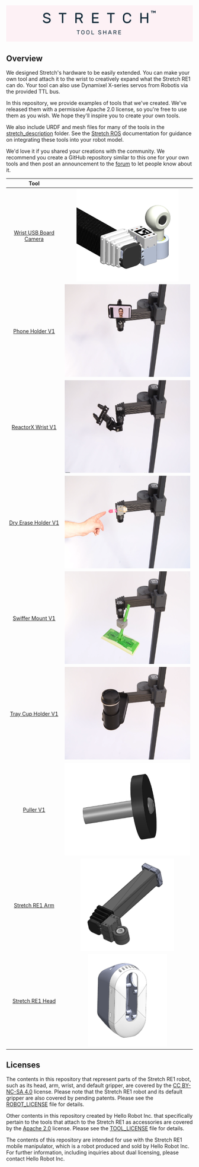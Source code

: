 ![image](images/tool_share_banner.PNG)

## Overview

We designed Stretch's hardware to be easily extended. You can make your own tool and attach it to the wrist to creatively expand what the Stretch RE1 can do. Your tool can also use Dynamixel X-series servos from Robotis via the provided TTL bus. 

In this repository, we provide examples of tools that we've created. We've released them with a permissive Apache 2.0 license, so you're free to use them as you wish. We hope they'll inspire you to create your own tools.

We also include URDF and mesh files for many of the tools in the [stretch_description](./stretch_description) folder. See the [Stretch ROS](https://github.com/hello-robot/stretch_ros/tree/master/stretch_description) documentation for guidance on integrating these tools into your robot model.

We'd love it if you shared your creations with the community. We recommend you create a GitHub repository similar to this one for your own tools and then post an announcement to the [forum](https://forum.hello-robot.com/) to let people know about it. 

|                       Tool                        |                                                              |
| :-----------------------------------------------: | :----------------------------------------------------------: |
| [Wrist USB Board Camera](/wrist_USB_board_camera) | <img src="wrist_USB_board_camera/images/wrist_camera_A.png" alt="image" height="250" /> |
|        [Phone Holder V1](/phone_holder_V1)        | <img src="phone_holder_V1/images/phone_holder.png" alt="image" height="250" /> |
|      [ReactorX Wrist V1](/reactorx_wrist_V1)      | <img src="reactorx_wrist_V1/images/reactor.png" alt="image" height="250" /> |
|    [Dry Erase Holder V1](/dry_erase_holder_V1)    | <img src="dry_erase_holder_V1/images/marker_holder.png" alt="image" height="250" /> |
|       [Swiffer Mount V1](/swiffer_mount_V1)       | <img src="swiffer_mount_V1/images/swiffer_holder.png" alt="image" height="250" /> |
|     [Tray Cup Holder V1](/tray_cup_holder_V1)     | <img src="tray_cup_holder_V1/images/cup_holder.png" alt="image" height="250" /> |
|              [Puller V1](/puller_v1)              | <img src="puller_v1/images/drawer_pull_A.PNG" alt="image" height="250" /> |
|        [Stretch RE1 Arm](/stretch_RE1_arm)        | <img src="stretch_RE1_arm/images/arm_A.PNG" alt="image" height="250" /> |
|      [Stretch RE1 Head](./stretch_RE1_head)       | <img src="stretch_RE1_head/images/stretch_head_A.PNG" alt="image" height="250" /> |


## Licenses

The contents in this repository that represent parts of the Stretch RE1 robot, such as its head, arm, wrist, and default gripper, are covered by the [CC BY-NC-SA 4.0](https://creativecommons.org/licenses/by-nc-sa/4.0/) license. Please note that the Stretch RE1 robot and its default gripper are also covered by pending patents. Please see the [ROBOT_LICENSE](ROBOT_LICENSE.md) file for details. 

Other contents in this repository created by Hello Robot Inc. that specifically pertain to the tools that attach to the Stretch RE1 as accessories are covered by the [Apache 2.0](http://www.apache.org/licenses/LICENSE-2.0) license. Please see the [TOOL_LICENSE](TOOL_LICENSE.md) file for details. 

The contents of this repository are intended for use with the Stretch RE1 mobile manipulator, which is a robot produced and sold by Hello Robot Inc. For further information, including inquiries about dual licensing, please contact Hello Robot Inc.
